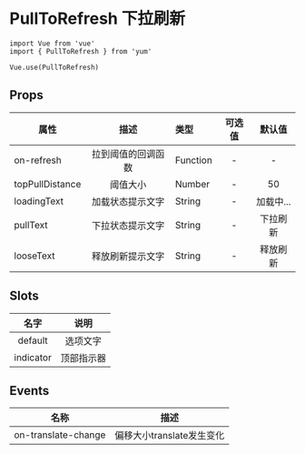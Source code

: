 # PullToRefresh 下拉刷新

```JS
import Vue from 'vue'
import { PullToRefresh } from 'yum'

Vue.use(PullToRefresh)
```

## Props

| 属性 | 描述 | 类型 | 可选值 | 默认值 |
| - | :-: | :- | :-: | :-: |
| on-refresh | 拉到阈值的回调函数 | Function | - | - |
| topPullDistance | 阈值大小 | Number | - | 50 |
| loadingText | 加载状态提示文字 | String | - | 加载中... |
| pullText | 下拉状态提示文字 | String | - | 下拉刷新 |
| looseText | 释放刷新提示文字 | String | - | 释放刷新 |

## Slots

| 名字 | 说明 |
| :-: | :-: |
| default | 选项文字 |
| indicator | 顶部指示器 |

## Events

| 名称 | 描述 |
| :-: | :-: |
| on-translate-change | 偏移大小translate发生变化 |